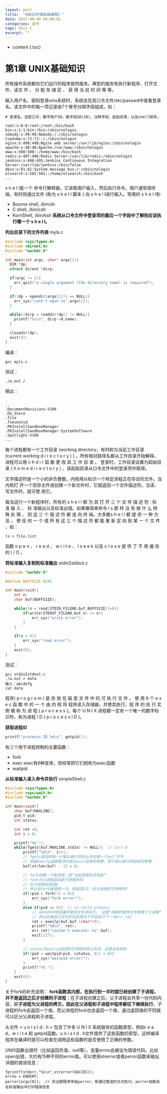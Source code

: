 ```yaml
---
layout: post
title:  "《UNIX环境高级编程》"
date: 2017-00-00 00:00:01
categories: 读书
tags: Unix C
excerpt: ""
---
```


* content
{:toc}

# 第1章 UNIX基础知识
所有操作系统都向它们运行的程序提供服务。典型的服务有执行新程序、打开文件、读文 件 、 分 配 存 储 区 、 获 得 当 前 时 间 等 等。

输入用户名、密码登录unix系统时，系统会在其口令文件/etc/passwd中查看登录名。该文件中的每一项记录由7个冒号分隔字段组成，如：
```
# 登录名，加密口令，数字用户ID，数字组ID(20)，注释字段，起始目录，以及shell程序。

root:x:0:0:root:/root:/bin/bash
bin:x:1:1:bin:/bin:/sbin/nologin
nobody:x:99:99:Nobody:/:/sbin/nologin
tcpdump:x:72:72::/:/sbin/nologin
nginx:x:498:498:Nginx web server:/var/lib/nginx:/sbin/nologin
apache:x:48:48:Apache:/var/www:/sbin/nologin
www:x:500:500::/home/www:/bin/bash
redis:x:497:496:Redis Server:/var/lib/redis:/sbin/nologin
jenkins:x:496:495:Jenkins Continuous Integration Server:/var/lib/jenkins:/bin/false
dbus:x:81:81:System message bus:/:/sbin/nologin
elsearch:x:501:501::/home/elsearch:/bin/bash
...
```

s h e l l是一个 命令行解释器，它读取用户输入，然后执行命令，用户通常用终端，有时则通过文件 (称为 s h e l l 脚本 ) 向 s h e l l进行输入。常用的 s h e l l有:
* Bourne shell, /bin/sh 
* C shell, /bin/csh
* KornShell, /bin/ksh
**系统从口令文件中登录项的最后一个字段中了解到应该执行哪一个 s h e l l。**



**列出目录下的文件列表**
myls.c
```c
#include <sys/types.h>
#include <dirent.h>
#include "ourhdr.h"

int main(int argc, char* argv[]){
  DIR *dp;
  struct dirent *dirp;

  if(argc != 2){
    err_quit("a single argument (the directory name) is required");
  }

  if((dp = opendir(argv[1])) == NULL){
  	err_sys("cant't open %s",argv[1]);
  }

  while((dirp = readdir(dp)) != NULL){
  	printf("%s\n", dirp->d_name);
  }

  closedir(dp);
  exit(0);
}
```

编译：
```
gcc myls.c
```

测试：
```
./a.out /
```
输出：
```
.
..
.DocumentRevisions-V100
.DS_Store
.file
.fseventsd
.PKInstallSandboxManager
.PKInstallSandboxManager-SystemSoftware
.Spotlight-V100
...
```

每个进程都有一个工作目录 (working directory，有时称为当前工作目录 (current working d i r e c t o r y ) ) 。所有相对路径名都从工作目录开始解释。进程可以用 c h d i r 函 数 更 改 其 工 作 目 录 。
登录时，工作目录设置为起始目录 ( h o m e d i r e c t o r y ) ，该起始目录从口令文件中的登录项中取得。

文字描述符是一个小的非负整数，内核用以标识一个特定进程正在存访的文件。当内核打 开一个现存文件或创建一个新文件时，它就返回一个文件描述符。当读、写文件时，就可使 用它。

每当运行一个新程序时，所有的 s h e l l 都 为 其 打 开 三 个 文 件 描 述 符 : 标 准 输 入 、 标 准输出以及标准出错。如果像简单命令 l s 那 样 没 有 做 什 么 特 殊 处 理 ， 则 这 三 个 描 述 符 都 连 向 终 端。大多数s h e l l 都 提 供 一 种 方 法 ， 使 任 何 一 个 或 所 有 这 三 个 描 述 符 都 能 重 新 定 向 到 某 一 个 文 件 ，如：
```
ls > file.list
```

函数 o p e n 、 r e a d 、 w r i t e 、 l s e e k 以及 c l o s e 提 供 了 不 用 缓 存 的 I / O 。

**将标准输入复制到标准输出**
stdin2stdout.c
```c
#include "ourhdr.h"

#define BUFFSIZE 8192

int main(void){
	int n;
	char buf[BUFFSIZE];

	while((n = read(STDIN_FILENO,buf,BUFFSIZE))>0){
		if(write(STDOUT_FILENO,buf,n) != n){
			err_sys("write error");
		}
	}

	if(n < 0){
		err_sys("read error");
	}
	exit(0);
}
```
测试：
```
gcc stdin2stdout.c
./a.out > data
输入：abcdefg
cat data
```

程序( p r o g r a m ) 是 存 放 在 磁 盘 文 件 中 的 可 执 行 文 件 。 使 用 6 个 e x e c 函 数 中 的 一 个 由 内 核 将 程序读入存储器，并使其执行。程 序 的 执 行 实 例 被 称 为 进 程 ( p r o c e s s )。每个 U N I X 进程都一定有一个唯一的数字标识符，称为进程 I D ( p r o c e s s I D )。

**获取进程ID**
```c
printf("processs ID %d\n", getpid());
```

有三个用于进程控制的主要函数：
* fork
* exec exec有6种变体，但经常把它们统称为exec函数
* waitpid

**从标准输入读入命令并执行**
simpleShell.c
```c
#include <sys/types.h>
#include <sys/wait.h>
#include "ourhdr.h"

int main(void){
	char buf[MAXLINE];
	pid_t pid;
	int status;

	int ret =0;
	int i = 0;

	printf("%% ");
	while(fgets(buf,MAXLINE,stdin) != NULL){  // Ctrl-D
		printf("%d\n", i++);
		// fgets返回的每一行都以新行符终止并后随一个null字节
		// 但是execlp函数要求的是以null结束的参数，而不是以新行符结束的参数
		buf[strlen(buf) - 1] = 0;

		// fork创建一个新进程，是“当前进程的复制品”
		// fork对父进程返回新子进程的ID
		// 对子进程则返回0
		// 所以说fork被调用一次，但返回2次（在父进程和子进程中）
		if((pid = fork()) < 0){
			err_sys("fork error!");
		}
		else if(pid == 0){  // in child process
			// 从PATH环境变量中查找文件并执行， 这就”用新的程序文件替换了子进程“
			// 所以在被执行文件存在的情况下不会执行下一句err_ret
			ret = execlp(buf,buf,(char*)0);
			printf("%d\n", ret);
			err_ret("couldn't execute: %s",buf);
			exit(127);
		}

		// status为waitid返回的子进程的终止状态，这里没有用到
		if((pid = waitpid(pid, &status, 0)) < 0){
			err_sys("waitpid error!");
		}
		printf("%% ");
	}
	exit(0);
}
```
关于fork的补充说明：
**fork函数其内部，在执行到一半时就已经创建了子进程，并不是返回之后才创建的子进程**；在子进程创建之后，父子进程会共享一份代码内容，即**子进程为父进程的拷贝，因此在父进程和子进程中程序都往下继续执行**，子进程的fork会返回一个值，而父进程的fork也会返回一个值，通过返回值的不同就可以区分父进程和子进程。


头文件 < u n i s t d . h > 包含了许多 U N I X 系统服务的函数原型，例如r e a d，w r i t e 和 getpid函数。u n i s t d . h文件提供了这些函数的原型，这样编译程序在编译时就可以检查在调用这些函数时是否使用了正确的参数。

UNIX函数出错时（比如返回负值、null等），变量errno会被设为错误代码，比如open出错，大约有15种不同的errno值。可以使用strerror或者perror函数来输出详细的错误信息：
```
fprintf(stderr,"%s\n",strerror(EACCES));
errno = ENOENT;
perror[argv[0]];  // 将当期程序传给perror，即通过管道的方式执行。perror函数会在标准输出中打印错误信息
```





























































































